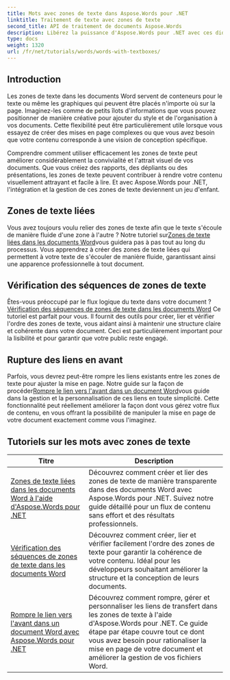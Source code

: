 ```yaml
---
title: Mots avec zones de texte dans Aspose.Words pour .NET
linktitle: Traitement de texte avec zones de texte
second_title: API de traitement de documents Aspose.Words
description: Libérez la puissance d'Aspose.Words pour .NET avec ces didacticiels détaillés sur l'utilisation des zones de texte, l'amélioration de la conception et des fonctionnalités des documents.
type: docs
weight: 1320
url: /fr/net/tutorials/words/words-with-textboxes/
---
```

## Introduction

Les zones de texte dans les documents Word servent de conteneurs pour le texte ou même les graphiques qui peuvent être placés n'importe où sur la page. Imaginez-les comme de petits îlots d'informations que vous pouvez positionner de manière créative pour ajouter du style et de l'organisation à vos documents. Cette flexibilité peut être particulièrement utile lorsque vous essayez de créer des mises en page complexes ou que vous avez besoin que votre contenu corresponde à une vision de conception spécifique.

Comprendre comment utiliser efficacement les zones de texte peut améliorer considérablement la convivialité et l'attrait visuel de vos documents. Que vous créiez des rapports, des dépliants ou des présentations, les zones de texte peuvent contribuer à rendre votre contenu visuellement attrayant et facile à lire. Et avec Aspose.Words pour .NET, l'intégration et la gestion de ces zones de texte deviennent un jeu d'enfant.

## Zones de texte liées

 Vous avez toujours voulu relier des zones de texte afin que le texte s'écoule de manière fluide d'une zone à l'autre ? Notre tutoriel sur[Zones de texte liées dans les documents Word](./linked-text-boxes/)vous guidera pas à pas tout au long du processus. Vous apprendrez à créer des zones de texte liées qui permettent à votre texte de s'écouler de manière fluide, garantissant ainsi une apparence professionnelle à tout document.

## Vérification des séquences de zones de texte

 Êtes-vous préoccupé par le flux logique du texte dans votre document ?[Vérification des séquences de zones de texte dans les documents Word](./textbox-sequences-check/) Ce tutoriel est parfait pour vous. Il fournit des outils pour créer, lier et vérifier l'ordre des zones de texte, vous aidant ainsi à maintenir une structure claire et cohérente dans votre document. Ceci est particulièrement important pour la lisibilité et pour garantir que votre public reste engagé.

## Rupture des liens en avant

 Parfois, vous devrez peut-être rompre les liens existants entre les zones de texte pour ajuster la mise en page. Notre guide sur la façon de procéder[Rompre le lien vers l'avant dans un document Word](./break-forward-link/)vous guide dans la gestion et la personnalisation de ces liens en toute simplicité. Cette fonctionnalité peut réellement améliorer la façon dont vous gérez votre flux de contenu, en vous offrant la possibilité de manipuler la mise en page de votre document exactement comme vous l'imaginez.

## Tutoriels sur les mots avec zones de texte
| Titre | Description |
| --- | --- |
| [Zones de texte liées dans les documents Word à l'aide d'Aspose.Words pour .NET](./linked-text-boxes/) | Découvrez comment créer et lier des zones de texte de manière transparente dans des documents Word avec Aspose.Words pour .NET. Suivez notre guide détaillé pour un flux de contenu sans effort et des résultats professionnels. |
| [Vérification des séquences de zones de texte dans les documents Word](./textbox-sequences-check/) | Découvrez comment créer, lier et vérifier facilement l'ordre des zones de texte pour garantir la cohérence de votre contenu. Idéal pour les développeurs souhaitant améliorer la structure et la conception de leurs documents. |
| [Rompre le lien vers l'avant dans un document Word avec Aspose.Words pour .NET](./break-forward-link/) | Découvrez comment rompre, gérer et personnaliser les liens de transfert dans les zones de texte à l'aide d'Aspose.Words pour .NET. Ce guide étape par étape couvre tout ce dont vous avez besoin pour rationaliser la mise en page de votre document et améliorer la gestion de vos fichiers Word. |